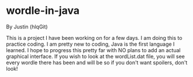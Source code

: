 # wordle-in-java
By Justin (hlqGit)

This is a project I have been working on for a few days.
I am doing this to practice coding.
I am pretty new to coding, Java is the first language I learned.
I hope to progress this pretty far with NO plans to add an actual graphical interface. 
If you wish to look at the wordList.dat file, you will see every wordle there has been and will be
so if you don't want spoilers, don't look!
